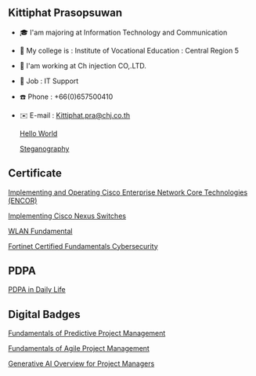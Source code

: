 ## Kittiphat Prasopsuwan
+ 🎓 I'am majoring at Information Technology and Communication
+ 🏫 My college is : Institute of Vocational Education : Central Region 5
+ 🏢 I'am working at Ch injection CO,.LTD.
+ 💼 Job : IT Support
+ ☎️ Phone : +66(0)657500410
+ ✉️ E-mail : Kittiphat.pra@chj.co.th

  [Hello World](HelloWorld.md)
  
  [Steganography](Steganography.md)

## Certificate

  [Implementing and Operating Cisco Enterprise Network Core Technologies (ENCOR)](CERTENCOR.md)
  
  [Implementing Cisco Nexus Switches](CERTNEXUS.md)
  
  [WLAN Fundamental](CERTWLAN.md)

  [Fortinet Certified Fundamentals Cybersecurity](CertFCF.md)

## PDPA
  [PDPA in Daily Life](PDPA.md)

## Digital Badges
<a href="https://www.credly.com/badges/b332ea23-1ace-43b8-86bd-ec85b34d382a">Fundamentals of Predictive Project Management</a>

<a href="https://www.credly.com/earner/earned/badge/b358690a-b4ba-4cac-8c88-80b9f36b7e8a">Fundamentals of Agile Project Management</a>

<a href="https://www.credly.com/earner/earned/badge/d1437119-ab8e-4403-a223-e3226e0d89e1">Generative AI Overview for Project Managers</a>

